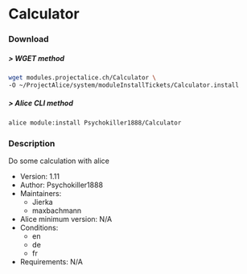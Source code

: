 # Calculator

### Download

##### > WGET method
```bash
wget modules.projectalice.ch/Calculator \
-O ~/ProjectAlice/system/moduleInstallTickets/Calculator.install
```

##### > Alice CLI method
```bash
alice module:install Psychokiller1888/Calculator
```

### Description
Do some calculation with alice

- Version: 1.11
- Author: Psychokiller1888
- Maintainers:
  - Jierka
  - maxbachmann
- Alice minimum version: N/A
- Conditions:
  - en
  - de
  - fr
- Requirements: N/A
